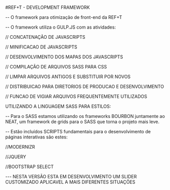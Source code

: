 #REF+T - DEVELOPMENT FRAMEWORK


-- O framework para otimização de front-end da REF+T



-- O framework utiliza o GULP.JS com as atividades:

// CONCATENAÇÃO DE JAVASCRIPTS 

// MINIFICACAO DE JAVASCRIPTS

// DESENVOLVIMENTO DOS MAPAS DOS JAVASCRIPTS

// COMPILAÇÃO DE ARQUIVOS SASS PARA CSS

// LIMPAR ARQUIVOS ANTIGOS E SUBSTITUIR POR NOVOS

// DISTRIBUICAO PARA DIRETORIOS DE PRODUCAO E DESENVOLVIMENTO

// FUNCAO DE VIGIAR ARQUIVOS FREQUENTEMENTE UTILIZADOS



UTILIZANDO A LINGUAGEM SASS PARA ESTILOS:

-- Para o SASS estamos utilizando os frameworks BOURBON juntamente ao NEAT, um framework de grids para o SASS que torna o projeto mais leve.




-- Estão incluídos SCRIPTS fundamentais para o desenvolvimento de páginas interativas são estes:

//MODERNIZR

//JQUERY

//BOOTSTRAP SELECT




--- NESTA VERSÃO ESTA EM DESENVOLVIMENTO UM SLIDER CUSTOMIZADO APLICAVEL A MAIS DIFERENTES SITUAÇÕES

